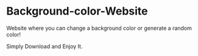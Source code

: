 # Background-color-Website
Website where you can change a background color or generate a random color!


Simply Download and Enjoy It.

